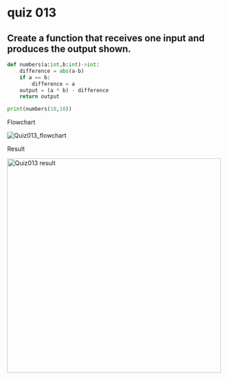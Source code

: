 # quiz 013
## Create a function that receives one input and produces the output shown.

```.py
def numbers(a:int,b:int)->int:
    difference = abs(a-b)
    if a == b:
        difference = a
    output = (a * b) - difference
    return output

print(numbers(10,10))
```

Flowchart

![Quiz013_flowchart](https://user-images.githubusercontent.com/112055062/193767762-5b228805-7349-46cb-8acd-fb0ef159bca3.jpg)

Result

<img width="498" alt="Quiz013 result" src="https://user-images.githubusercontent.com/112055062/193206533-89f7a8a5-7981-4d90-91b0-c0acb87e03db.png">

